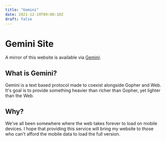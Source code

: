 ```yaml
---
title: "Gemini"
date: 2021-12-19T09:00:10Z
draft: false
---
```

# Gemini Site

A mirror of this website is available via [Gemini][1].

## What is Gemini?

Gemini is a text based protocol made to coexist alongside Gopher and Web. It's goal is to provide something heavier than richer than Gopher, yet lighter than the Web.

## Why?

We've all been somewhere where the web takes forever to load on mobile devices. I hope that providing this service will bring my website to those who can't afford the mobile data to load the full version.

[1]: gemini://jdcain.me
